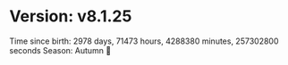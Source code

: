 # Version: v8.1.25
Time since birth: 2978 days, 71473 hours, 4288380 minutes, 257302800 seconds
Season: Autumn 🍁
